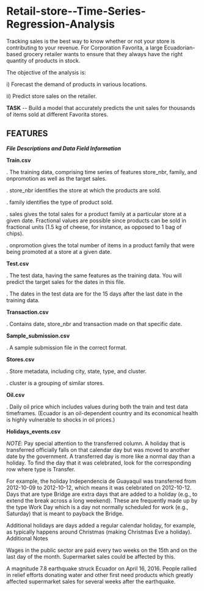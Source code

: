 # Retail-store--Time-Series-Regression-Analysis
Tracking sales is the best way to know whether or not your store is contributing to your revenue. For Corporation Favorita, a large Ecuadorian-based grocery retailer wants to ensure that they always have the right quantity of products in stock.

The objective of the analysis is:

i) Forecast the demand of products in various locations.

ii) Predict store sales on the retailer.

**TASK**
-- Build a model that accurately predicts the unit sales for thousands of items sold at different Favorita stores.

## FEATURES

***File Descriptions and Data Field Information***

**Train.csv**

. The training data, comprising time series of features store_nbr, family, and onpromotion as well as the target sales.

. store_nbr identifies the store at which the products are sold.

. family identifies the type of product sold.

. sales gives the total sales for a product family at a particular store at a given date. Fractional values are possible since products can be sold in fractional units (1.5 kg of cheese, for instance, as opposed to 1 bag of chips).

. onpromotion gives the total number of items in a product family that were being promoted at a store at a given date.

**Test.csv**

. The test data, having the same features as the training data. You will predict the target sales for the dates in this file.

. The dates in the test data are for the 15 days after the last date in the training data.

**Transaction.csv**

. Contains date, store_nbr and transaction made on that specific date.

**Sample_submission.csv**

. A sample submission file in the correct format.

**Stores.csv**

. Store metadata, including city, state, type, and cluster.

. cluster is a grouping of similar stores.

**Oil.csv**

. Daily oil price which includes values during both the train and test data timeframes. (Ecuador is an oil-dependent country and its economical health is highly vulnerable to shocks in oil prices.)

**Holidays_events.csv**

*NOTE*: Pay special attention to the transferred column. A holiday that is transferred officially falls on that calendar day but was moved to another date by the government. A transferred day is more like a normal day than a holiday. To find the day that it was celebrated, look for the corresponding row where type is Transfer.

For example, the holiday Independencia de Guayaquil was transferred from 2012-10-09 to 2012-10-12, which means it was celebrated on 2012-10-12. Days that are type Bridge are extra days that are added to a holiday (e.g., to extend the break across a long weekend). These are frequently made up by the type Work Day which is a day not normally scheduled for work (e.g., Saturday) that is meant to payback the Bridge.

Additional holidays are days added a regular calendar holiday, for example, as typically happens around Christmas (making Christmas Eve a holiday).
Additional Notes

Wages in the public sector are paid every two weeks on the 15th and on the last day of the month. Supermarket sales could be affected by this.

A magnitude 7.8 earthquake struck Ecuador on April 16, 2016. People rallied in relief efforts donating water and other first need products which greatly affected supermarket sales for several weeks after the earthquake.


